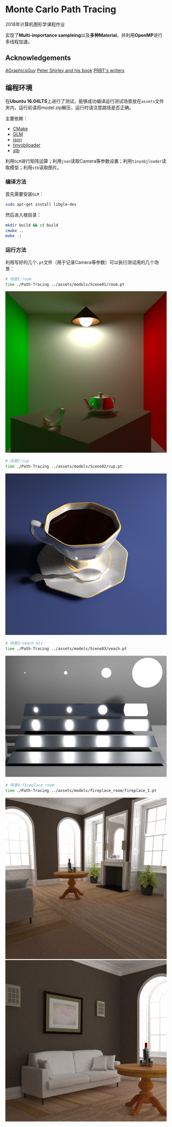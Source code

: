 # Monte Carlo Path Tracing

2018年计算机图形学课程作业

实现了**Multi-importance sampleing**以及**多种Material**。并利用**OpenMP**进行多线程加速。

## Acknowledgements
[AGraphicsGuy](https://agraphicsguy.wordpress.com)
[Peter Shirley and his book](https://github.com/petershirley)
[PRBT's writers](https://www.pbrt.org/)

## 编程环境

在**Ubuntu 16.04LTS**上进行了测试，能够成功编译运行测试场景放在`assets`文件夹内，运行前请将model.zip解压，运行时请注意路径是否正确。

主要依赖：

- [CMake](http://www.cmake.org/)
- [GLM](https://glm.g-truc.net/)
- [json](https://github.com/nlohmann/json)
- [tinyobjloader](https://github.com/syoyo/tinyobjloader)
- [stb](https://github.com/nothings/stb)

利用`GLM`进行矩阵运算；利用`json`读取Camera等参数设置；利用`tinyobjloader`读取模型；利用`stb`读取图片。

### 编译方法

首先需要安装`GLM`：
```bash
sudo apt-get install libglm-dev
```

然后进入根目录：
```bash
mkdir build && cd build
cmake ..
make -j
```

### 运行方法

利用写好的几个`.pt`文件（用于记录Camera等参数）可以执行测试用的几个场景：
```bash
# 场景1:room
time ./Path-Tracing ../assets/models/Scene01/room.pt
```
![Room](./pictures/Room/room.bmp)

```bash
# 场景2:cup
time ./Path-Tracing ../assets/models/Scene02/cup.pt
```
![Cup](./pictures/Cup/cup4096spp.bmp)

```bash
# 场景3:veach mis
time ./Path-Tracing ../assets/models/Scene03/veach.pt
```
![Veach Mis](./pictures/Veach/veach.bmp)

```bash
# 场景4:fireplace room
time ./Path-Tracing ../assets/models/fireplace_room/fireplace_1.pt
```
![Fireplace Room 1](./pictures/Fireplace/fireplace_room_1.bmp)
![Fireplace Room 2](./pictures/Fireplace/fireplace_room_2_128spp.bmp)





